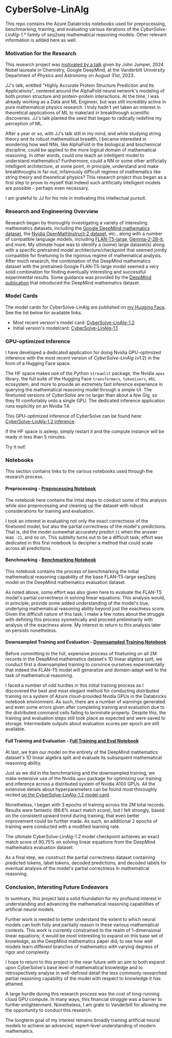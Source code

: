 # CyberSolve-LinAlg
This repo contains the Azure Databricks notebooks used for preprocessing, benchmarking, training, and evaluating various iterations of the *CyberSolve-LinAlg-1.** family of seq2seq mathematical reasoning models. Other relevant information is added here as well.

### Motivation for the Research

This research project was [motivated by a talk](https://as.vanderbilt.edu/physics-astronomy/colloquium-john-jumper/) given by John Jumper, 2024 Nobel laureate in Chemistry, Google DeepMind, at the Vanderbilt University Department of Physics and Astronomy on August 31st, 2023. 

JJ's talk, entitled "Highly Accurate Protein Structure Prediction and Its Applications", centered around the AlphaFold neural network's modeling of both protein structure and protein-protein interactions. At the time, I was already working as a Data and ML Engineer, but was still incredibly active in pure mathematical physics research. I truly hadn't yet taken an interest in theoretical applications of ML to make/aid in breakthrough scientific discoveries. JJ's talk planted the seed that began to radically redefine my perception of ML.

After a year or so, with JJ's talk still in my mind, and while studying string theory and its robust mathematical breadth, I became interested in wondering how well NNs, like AlphaFold in the biological and biochemical discipline, could be applied to the more logical domain of mathematical reasoning. In other words, could one teach an intelligent model to understand mathematics? Furthermore, could a NN or some other artificially intelligent architecture, at some point, in principle, understand and make breakthroughs in far-out, infamously difficult regimes of mathematics like string theory and theoretical physics? This research project thus began as a first step to prove to myself that indeed such artificially intelligent models are possible - perhaps even necessary.

I am grateful to JJ for his role in motivating this intellectual pursuit.

### Research and Engineering Overview

Research began by thoroughly investigating a variety of interesting mathematics datasets, including the [Google DeepMind mathematics dataset](https://huggingface.co/datasets/deepmind/math_dataset), the [Nvidia OpenMathInstruct-2 dataset](https://huggingface.co/datasets/nvidia/OpenMathInstruct-2), etc., along with a number of compatible language models, including [FLAN-T5-large](https://huggingface.co/google/flan-t5-large), [Gemma-2-2B-it](https://huggingface.co/google/gemma-2-2b-it), and more. My ultimate hope was to identify a (some) large dataset(s) along with a specific pretrained model architecture/checkpoint that seemed jointly compatible for finetuning to the rigorous regime of mathematical analysis. After much research, the combination of the DeepMind mathematics dataset with the pretrained Google FLAN-T5-large model seemed a very solid combination for finding eventually interesting and successful experimental results. Some guidance was provided by the [DeepMind publication](https://arxiv.org/abs/1904.01557) that introduced the DeepMind mathematics dataset.


### Model Cards

The model cards for CyberSolve-LinAlg are published on [my Hugging Face](https://huggingface.co/MarioBarbeque). See the list below for available links.
- Most recent version's model card: [CyberSolve-LinAlg-1.2](https://huggingface.co/MarioBarbeque/CyberSolve-LinAlg-1.2)
- Initial version's modelcard: [CyberSolve-LinAlg-1.1](https://huggingface.co/MarioBarbeque/CyberSolve-LinAlg-1.1)

### GPU-optimized Inference

I have developed a dedicated application for doing Nvidia GPU-optimized inference with the most recent version of *CyberSolve-LinAlg* (v1.2) in the form of a Hugging Face space. 

The HF space makes use of the Python `streamlit` package, the Nvidia `apex` library, the full suite of the Hugging Face `transformers`, `tokenizers`, etc. ecosystem, and more to provide an extremely fast inference experience in querying the mathematical reasoning model through a simple UI. The finetuned versions of *CyberSolve* are no larger than about a few Gig, so they fit comfortably onto a single GPU. The dedicated inference application runs explicitly on an Nvidia T4.

This GPU-optimized inference of CyberSolve can be found here: [CyberSolve-LinAlg-1.2 inference](https://huggingface.co/spaces/MarioBarbeque/CyberSolveLinAlg1.2). 

If the HF space is asleep, simply restart it and the compute instance will be ready in less than 5 minutes.

Try it out!

### Notebooks

This section contains links to the various notebooks used through the research process.

#### Preprocessing - [Preprocessing Notebook](https://github.com/johngrahamreynolds/CyberSolve-LinAlg/blob/main/preprocessing_and_inspection.ipynb)

The notebook here contains the intial steps to conduct some of this analysis while also preprocessing and cleaning up the dataset with robust considerations for training and evaluation. 

I took an interest in evaluating not only the exact correctness of the finetuned model, but also the partial correctness of the model's predictions. That is, did the model somewhat accurately predict `21` when the answer was `-21`, and so on. This subtelty turns out to be a difficult task; effort was dedicated in this first notebook to decipher a method that could scale across all predictions.

#### Benchmarking - [Benchmarking Notebook](https://github.com/johngrahamreynolds/CyberSolve-LinAlg/blob/main/benchmarking.ipynb)

This notebook contains the process of benchmarking the initial mathematical reasoning capability of the base FLAN-T5-large seq2seq model on the DeepMind mathematics evaluation dataset. 

As noted above, some effort was also given here to evaluate the FLAN-T5 model's partial correctness in solving linear equations. This analysis would, in principle, provide some added understanding of the model's true, underlying mathematical reasoning ability beyond just the exactness score. Given the difficult nature of this task, I make a few notes about the struggle with defining this process sysmetically and proceed preliminarily with analysis of the exactness alone. My interest to return to this analysis later on persists nonetheless.

#### Downsampled Training and Evaluation - [Downsampled Training Notebook](https://github.com/johngrahamreynolds/CyberSolve-LinAlg/blob/main/downsampled_training.ipynb)

Before committing to the full, expensive process of finetuning on all 2M records in the DeepMind mathematics dataset's 1D linear algebra split, we conduct first a downsampled training to convince ourselves experimentally that indeed the FLAN-T5 model will generalize and domain-adapt well to the task of mathematical reasoning. 

I faced a number of odd hurdles in this initial training process as I discovered the best and most elegant method for conducting distributed training on a system of Azure cloud-provided Nvidia GPUs in the Databricks notebook environment. As such, there are a number of warnings generated and even some errors given after completing training and evaluation due to the distributed command cells failing to terminate properly. Despite this, the training and evaluation steps still took place as expected and were saved to storage. Intermediate outputs about evaluation scores per epoch are still available.

#### Full Training and Evaluation - [Full Training and Eval Notebook](https://github.com/johngrahamreynolds/CyberSolve-LinAlg/blob/main/full_training_and_eval.ipynb)

At last, we train our model on the entirety of the DeepMind mathematics dataset's 1D linear algebra split and evaluate its subsequent mathematical reasoning ability.

Just as we did in the benchmarking and the downsampled training, we make extensive use of the Nvidia `apex` package for optimizing our training and inference across a distributed system of Nvidia A100 GPUs. All the extensive details about hyperparemeters can be found most thoroughly recited [on the CyberSolve-LinAlg-1.2 model card](https://huggingface.co/MarioBarbeque/CyberSolve-LinAlg-1.2). 

Nonetheless, I began with 3 epochs of training across the 2M total records. Results were fantastic (86.6% exact match score), but I felt strongly, based on the consistent upward trend during training, that even better improvement could be further made. As such, an additional 2 epochs of training were conducted with a modified learning rate. 

The ultimate CyberSolve-LinAlg-1.2 model checkpoint achieves an exact match score of 90.75% on solving linear equations from the DeepMind mathematics evaluation dataset.

As a final step, we construct the partial correctness dataset containing predicted tokens, label tokens, decoded predictions, and decoded labels for eventual analysis of the model's partial correctness in mathematical reasoning. 

### Conclusion, Intersting Future Endeavors

In summary, this project laid a solid foundation for my profound interest in understanding and advancing the mathematical reasoning capabilities of artificial neural models. 

Further work is needed to better understand the extent to which neural models can both fully and partially reason in these various mathematical contexts. This work is currently constrained to the realm of 1-dimensional linear equations; it would be most interesting to expand on this base set of knowledge, as the DeepMind mathematics paper did, to see how well models learn different branches of mathematics with varying degress of rigor and complexity. 

I hope to return to this project in the near future with an aim to both expand upon CyberSolve's base level of mathematical knowledge and to retrospectively analyse in well-defined detail the less commonly researched partial reasoning capability of the model with respect to knowledge it has attained.

A large hurdle during this research process was the cost of long-running cloud GPU compute. In many ways, this financial struggle was a barrier to further enlightenment. Nonetheless, I am grate to Vanderbilt for allowing me the opportunity to conduct this research.

The longterm goal of my interest remains broadly training artificial neural models to achieve an advanced, expert-level understanding of modern mathematics.

